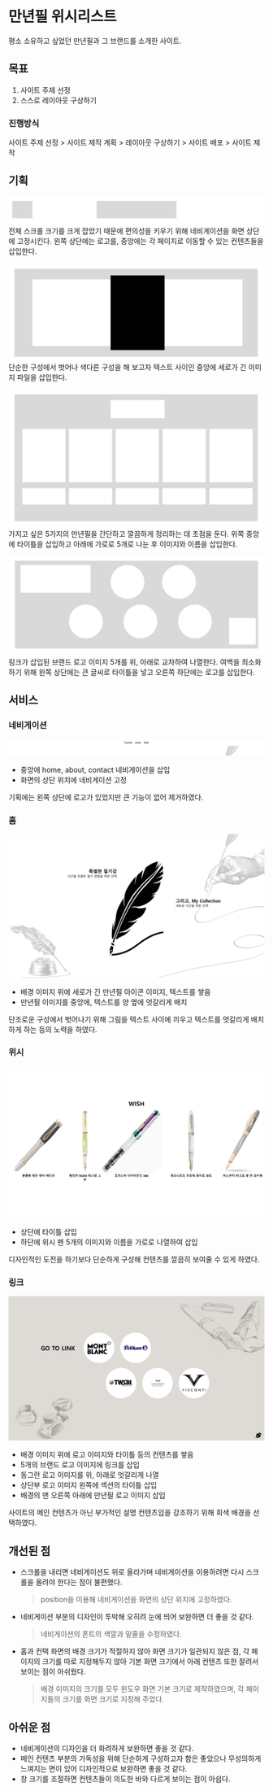 # 만년필 위시리스트

평소 소유하고 싶었던 만년필과 그 브랜드를 소개한 사이트.

## 목표

1. 사이트 주제 선정
2. 스스로 레이아웃 구상하기

### 진행방식

사이트 주제 선정 > 사이트 제작 계획 > 레이아웃 구상하기 > 사이트 배포 > 사이트 제작

## 기획

![네비게이션](sample-navigation.png)
전체 스크롤 크기를 크게 잡았기 때문에 편의성을 키우기 위해 네비게이션을 화면 상단에 고정시킨다. 왼쪽 상단에는 로고를, 중앙에는 각 페이지로 이동할 수 있는 컨텐츠들을 삽입한다.

![홈](sample-hero.png)
단순한 구성에서 벗어나 색다른 구성을 해 보고자 텍스트 사이인 중앙에 세로가 긴 이미지 파일을 삽입한다.

![위시](sample-wish.png)
가지고 싶은 5가지의 만년필을 간단하고 깔끔하게 정리하는 데 초점을 둔다. 위쪽 중앙에 타이틀을 삽입하고 아래에 가로로 5개로 나눈 후 이미지와 이름을 삽입한다.

![링크](sample-link.png)
링크가 삽입된 브랜드 로고 이미지 5개를 위, 아래로 교차하여 나열한다. 여백을 최소화 하기 위해 왼쪽 상단에는 큰 글씨로 타이틀을 넣고 오른쪽 하단에는 로고를 삽입한다.

## 서비스

### 네비게이션

![네비게이션](navigation.JPG)

- 중앙에 home, about, contact 네비게이션을 삽입
- 화면의 상단 위치에 네비게이션 고정

기획에는 왼쪽 상단에 로고가 있었지만 큰 기능이 없어 제거하였다.

### 홈

![홈](hero.JPG)

- 배경 이미지 위에 세로가 긴 만년필 아이콘 이미지, 텍스트를 쌓음
- 만년필 이미지를 중앙에, 텍스트를 양 옆에 엇갈리게 배치

단조로운 구성에서 벗어나기 위해 그림을 텍스트 사이에 끼우고 텍스트를 엇갈리게 배치하게 하는 등의 노력을 하였다.

### 위시

![위시](wish.JPG)

- 상단에 타이틀 삽입
- 하단에 위시 펜 5개의 이미지와 이름을 가로로 나열하여 삽입

디자인적인 도전을 하기보다 단순하게 구성해 컨텐츠를 깔끔히 보여줄 수 있게 하였다.

### 링크

![링크](link.JPG)

- 배경 이미지 위에 로고 이미지와 타이틀 등의 컨텐츠를 쌓음
- 5개의 브랜드 로고 이미지에 링크를 삽입
- 동그란 로고 이미지를 위, 아래로 엇갈리게 나열
- 상단부 로고 이미지 왼쪽에 섹션의 타이틀 삽입
- 배경의 맨 오른쪽 아래에 만년필 로고 이미지 삽입

사이트의 메인 컨텐츠가 아닌 부가적인 설명 컨텐츠임을 강조하기 위해 회색 배경을 선택하였다.

## 개선된 점

- 스크롤을 내리면 네비게이션도 위로 올라가며 네비게이션을 이용하려면 다시 스크롤을 올려야 한다는 점이 불편했다.

  > position을 이용해 네비게이션을 화면의 상단 위치에 고정하였다.

- 네비게이션 부분의 디자인이 투박해 오히려 눈에 띄어 보완하면 더 좋을 것 같다.

  > 네비게이션의 폰트의 색깔과 밑줄을 수정하였다.

- 홈과 컨택 화면의 배경 크기가 적절하지 않아 화면 크기가 일관되지 않은 점, 각 페이지의 크기를 따로 지정해두지 않아 기본 화면 크기에서 아래 컨텐츠 또한 잘려서 보이는 점이 아쉬웠다.

  > 배경 이미지의 크기를 모두 윈도우 화면 기본 크기로 제작하였으며, 각 페이지들의 크기를 화면 크기로 지정해 주었다.

## 아쉬운 점

- 네비게이션의 디자인을 더 화려하게 보완하면 좋을 것 같다.
- 메인 컨텐츠 부분의 가독성을 위해 단순하게 구성하고자 함은 좋았으나 무성의하게 느껴지는 면이 있어 디자인적으로 보완하면 좋을 것 같다.
- 창 크기를 조절하면 컨텐츠들이 의도한 바와 다르게 보이는 점이 아쉽다.
